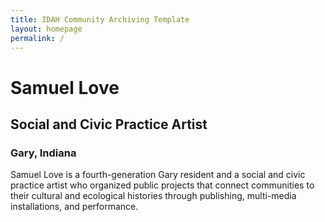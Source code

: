 ```yaml
---
title: IDAH Community Archiving Template
layout: homepage
permalink: /
---
```


# Samuel Love
## Social and Civic Practice Artist
### Gary, Indiana

Samuel Love is a fourth-generation Gary resident and a social and civic practice artist who organized public projects that connect communities to their cultural and ecological histories through publishing, multi-media installations, and performance.
